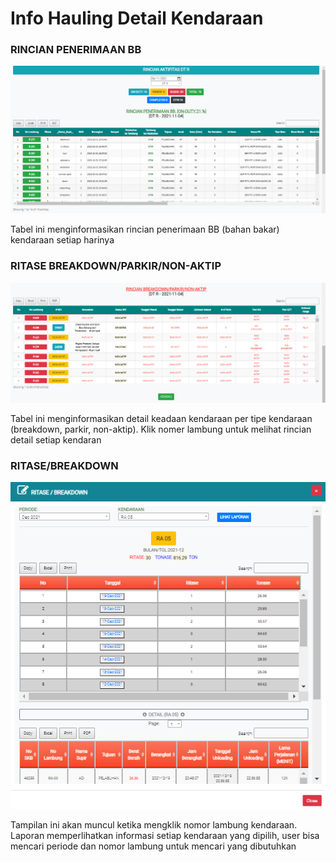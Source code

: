 # Info Hauling Detail Kendaraan

### RINCIAN PENERIMAAN BB

![](<../.gitbook/assets/rincian aktifitas dt r.png>)

Tabel ini menginformasikan rincian penerimaan BB (bahan bakar) kendaraan setiap harinya

### RITASE BREAKDOWN/PARKIR/NON-AKTIP

![](../.gitbook/assets/RINCIANbreakdown.png)

Tabel ini menginformasikan detail keadaan kendaraan per tipe kendaraan (breakdown, parkir, non-aktip). Klik nomer lambung untuk melihat rincian detail setiap kendaran

### RITASE/BREAKDOWN

![](<../.gitbook/assets/ritase breakdown.PNG>)

Tampilan ini akan muncul ketika mengklik nomor lambung kendaraan. Laporan memperlihatkan informasi setiap kendaraan yang dipilih, user bisa mencari periode dan nomor lambung untuk mencari yang dibutuhkan
